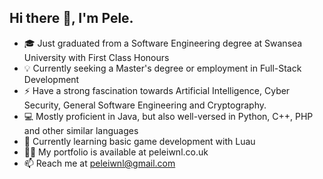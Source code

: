 ## Hi there 👋, I'm Pele.

- 🎓 Just graduated from a Software Engineering degree at Swansea University with First Class Honours
- 💡 Currently seeking a Master's degree or employment in Full-Stack Development
- ⚡ Have a strong fascination towards Artificial Intelligence, Cyber Security, General Software Engineering and Cryptography.
- 💻 Mostly proficient in Java, but also well-versed in Python, C++, PHP and other similar languages
- 🤔 Currently learning basic game development with Luau
- 👨‍💻 My portfolio is available at peleiwnl.co.uk
- 📫 Reach me at peleiwnl@gmail.com
